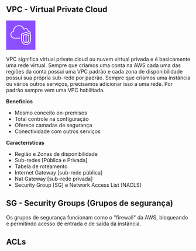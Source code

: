 ## VPC - Virtual Private Cloud
![AWS VPC](/aws/icon/aws-vpc.png)

VPC significa virtual private cloud ou nuvem virtual privada e é basicamente uma rede virtual. Sempre que criamos uma conta na AWS cada uma das regiões da conta possui uma VPC padrão e cada zona de disponibilidade possui sua própria sub-rede por padrão. 
Sempre que criamos uma instância ou vários outros serviços, precisamos adicionar isso a uma rede. Por padrão sempre vem uma VPC habilitada.
  

**Benefícios**

- Mesmo conceito on-premises
- Total controle na configuração
- Oferece camadas de segurança
- Conectividade com outros serviços


**Características**
- Região e Zonas de disponibilidade
- Sub-redes [Pública e Privada]
- Tabela de roteamento
- Internet Gateway [sub-rede pública]
- Nat Gateway [sub-rede privada]
- Security Group [SG] e Network Access List [NACLS]

## SG - Security Groups (Grupos de segurança)

Os grupos de segurança funcionam como o "firewall" da AWS, bloqueando e permitindo acesso de entrada e de saída da instância.

## ACLs

